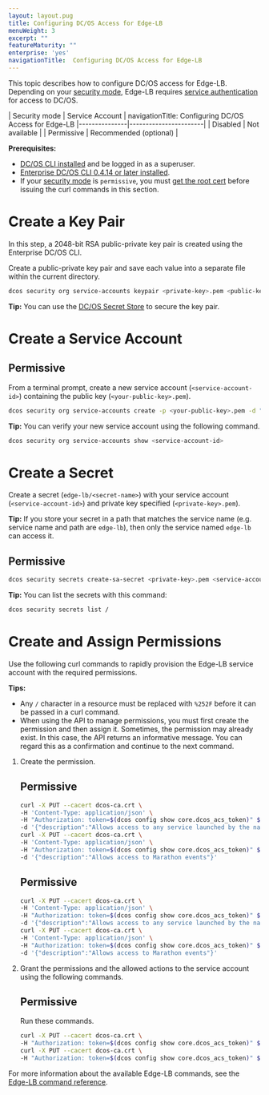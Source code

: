 ```yaml
---
layout: layout.pug
title: Configuring DC/OS Access for Edge-LB
menuWeight: 3
excerpt: ""
featureMaturity: ""
enterprise: 'yes'
navigationTitle:  Configuring DC/OS Access for Edge-LB
---
```


This topic describes how to configure DC/OS access for Edge-LB. Depending on your [security mode](/docs/1.10/overview/security/security-modes/), Edge-LB requires [service authentication](/docs/1.10/security/service-auth/) for access to DC/OS.

| Security mode | Service Account |
navigationTitle:  Configuring DC/OS Access for Edge-LB
|---------------|-----------------------|
| Disabled      | Not available   |
| Permissive    | Recommended (optional) |

**Prerequisites:**

- [DC/OS CLI installed](/docs/1.10/cli/install/) and be logged in as a superuser.
- [Enterprise DC/OS CLI 0.4.14 or later installed](/docs/1.10/cli/enterprise-cli/#ent-cli-install).
- If your [security mode](/docs/1.10/overview/security/security-modes/) is `permissive`, you must [get the root cert](/docs/1.10/networking/tls-ssl/get-cert/) before issuing the curl commands in this section.

# <a name="create-a-keypair"></a>Create a Key Pair
In this step, a 2048-bit RSA public-private key pair is created using the Enterprise DC/OS CLI.

Create a public-private key pair and save each value into a separate file within the current directory.

```bash
dcos security org service-accounts keypair <private-key>.pem <public-key>.pem
```

**Tip:** You can use the [DC/OS Secret Store](/docs/1.10/security/secrets/) to secure the key pair.

# <a name="create-a-service-account"></a>Create a Service Account

## Permissive
From a terminal prompt, create a new service account (`<service-account-id>`) containing the public key (`<your-public-key>.pem`).

```bash
dcos security org service-accounts create -p <your-public-key>.pem -d "Edge-LB service account" <service-account-id>
```

**Tip:** You can verify your new service account using the following command.

```bash
dcos security org service-accounts show <service-account-id>
```

# <a name="create-an-sa-secret"></a>Create a Secret
Create a secret (`edge-lb/<secret-name>`) with your service account (`<service-account-id>`) and private key specified (`<private-key>.pem`).

**Tip:** If you store your secret in a path that matches the service name (e.g. service name and path are `edge-lb`), then only the service named `edge-lb` can access it.

## Permissive

```bash
dcos security secrets create-sa-secret <private-key>.pem <service-account-id> edge-lb/<secret-name>
```

**Tip:**
You can list the secrets with this command:

```bash
dcos security secrets list /
```

# <a name="give-perms"></a>Create and Assign Permissions
Use the following curl commands to rapidly provision the Edge-LB service account with the required permissions.

**Tips:**

- Any `/` character in a resource must be replaced with `%252F` before it can be passed in a curl command.
- When using the API to manage permissions, you must first create the permission and then assign it. Sometimes, the permission may already exist. In this case, the API returns an informative message. You can regard this as a confirmation and continue to the next command.

1.  Create the permission.

    ## Permissive

    ```bash
    curl -X PUT --cacert dcos-ca.crt \
    -H 'Content-Type: application/json' \
    -H "Authorization: token=$(dcos config show core.dcos_acs_token)" $(dcos config show core.dcos_url)/acs/api/v1/acls/dcos:service:marathon:marathon:services:%252F \
    -d '{"description":"Allows access to any service launched by the native Marathon instance"}' \
    curl -X PUT --cacert dcos-ca.crt \
    -H 'Content-Type: application/json' \
    -H "Authorization: token=$(dcos config show core.dcos_acs_token)" $(dcos config show core.dcos_url)/acs/api/v1/acls/dcos:service:marathon:marathon:admin:events \
    -d '{"description":"Allows access to Marathon events"}'
    ```

    ## Permissive

    ```bash
    curl -X PUT --cacert dcos-ca.crt \
    -H 'Content-Type: application/json' \
    -H "Authorization: token=$(dcos config show core.dcos_acs_token)" $(dcos config show core.dcos_url)/acs/api/v1/acls/dcos:service:marathon:marathon:services:%252F \
    -d '{"description":"Allows access to any service launched by the native Marathon instance"}' \
    curl -X PUT --cacert dcos-ca.crt \
    -H 'Content-Type: application/json' \
    -H "Authorization: token=$(dcos config show core.dcos_acs_token)" $(dcos config show core.dcos_url)/acs/api/v1/acls/dcos:service:marathon:marathon:admin:events \
    -d '{"description":"Allows access to Marathon events"}'
    ```    


1.  Grant the permissions and the allowed actions to the service account using the following commands.

    ## Permissive
    Run these commands.

    ```bash
    curl -X PUT --cacert dcos-ca.crt \
    -H "Authorization: token=$(dcos config show core.dcos_acs_token)" $(dcos config show core.dcos_url)/acs/api/v1/acls/dcos:service:marathon:marathon:services:%252F/users/edgelb-principal/read
    curl -X PUT --cacert dcos-ca.crt \
    -H "Authorization: token=$(dcos config show core.dcos_acs_token)" $(dcos config show core.dcos_url)/acs/api/v1/acls/dcos:service:marathon:marathon:admin:events/users/edgelb-principal/read
    ```

For more information about the available Edge-LB commands, see the [Edge-LB command reference](/docs/1.10/cli/command-reference/dcos-edgelb/).
